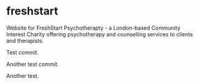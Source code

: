 # freshstart
Website for FreshStart Psychotherapty - a London-based Community Interest Charity offering psychotherapy and counselling services to clients and therapists.

Test commit.

Another test commit.

Another test.
